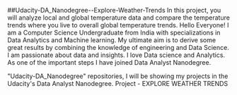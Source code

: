 ##Udacity-DA_Nanodegree--Explore-Weather-Trends
In this project, you will analyze local and global temperature data and compare the temperature trends where you live to overall global temperature trends.
Hello Everyone! I am a Computer Science Undergraduate from India with specializations in Data Analytics and Machine learning. My ultimate aim is to derive some great results by combining the knowledge of engineering and Data Science. I am passionate about data and insights. I love Data science and Analytics. As one of the important steps I have joined Data Analyst Nanodegree.

"Udacity-DA_Nanodegree" repositories, I will be showing my projects in the Udacity's Data Analyst Nanodegree.
Project - EXPLORE WEATHER TRENDS
